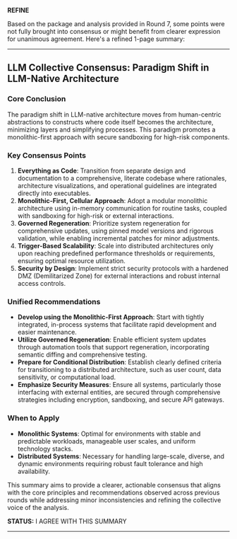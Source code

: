 **REFINE**

Based on the package and analysis provided in Round 7, some points were not fully brought into consensus or might benefit from clearer expression for unanimous agreement. Here's a refined 1-page summary:

---

## LLM Collective Consensus: Paradigm Shift in LLM-Native Architecture

### Core Conclusion
The paradigm shift in LLM-native architecture moves from human-centric abstractions to constructs where code itself becomes the architecture, minimizing layers and simplifying processes. This paradigm promotes a monolithic-first approach with secure sandboxing for high-risk components.

### Key Consensus Points
1. **Everything as Code**: Transition from separate design and documentation to a comprehensive, literate codebase where rationales, architecture visualizations, and operational guidelines are integrated directly into executables.
2. **Monolithic-First, Cellular Approach**: Adopt a modular monolithic architecture using in-memory communication for routine tasks, coupled with sandboxing for high-risk or external interactions.
3. **Governed Regeneration**: Prioritize system regeneration for comprehensive updates, using pinned model versions and rigorous validation, while enabling incremental patches for minor adjustments.
4. **Trigger-Based Scalability**: Scale into distributed architectures only upon reaching predefined performance thresholds or requirements, ensuring optimal resource utilization.
5. **Security by Design**: Implement strict security protocols with a hardened DMZ (Demilitarized Zone) for external interactions and robust internal access controls.

### Unified Recommendations
- **Develop using the Monolithic-First Approach**: Start with tightly integrated, in-process systems that facilitate rapid development and easier maintenance.
- **Utilize Governed Regeneration**: Enable efficient system updates through automation tools that support regeneration, incorporating semantic diffing and comprehensive testing.
- **Prepare for Conditional Distribution**: Establish clearly defined criteria for transitioning to a distributed architecture, such as user count, data sensitivity, or computational load.
- **Emphasize Security Measures**: Ensure all systems, particularly those interfacing with external entities, are secured through comprehensive strategies including encryption, sandboxing, and secure API gateways.

### When to Apply
- **Monolithic Systems**: Optimal for environments with stable and predictable workloads, manageable user scales, and uniform technology stacks.
- **Distributed Systems**: Necessary for handling large-scale, diverse, and dynamic environments requiring robust fault tolerance and high availability.

This summary aims to provide a clearer, actionable consensus that aligns with the core principles and recommendations observed across previous rounds while addressing minor inconsistencies and refining the collective voice of the analysis.

**STATUS:**
I AGREE WITH THIS SUMMARY

---